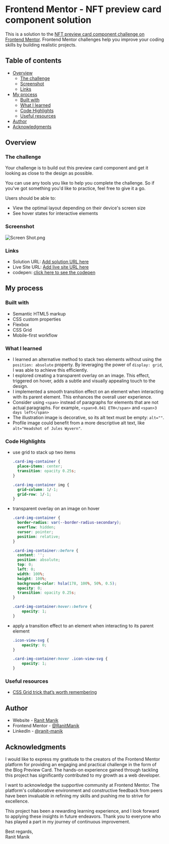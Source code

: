 # Frontend Mentor - NFT preview card component solution

This is a solution to
the [NFT preview card component challenge on Frontend Mentor](https://www.frontendmentor.io/challenges/nft-preview-card-component-SbdUL_w0U).
Frontend Mentor challenges help you improve your coding skills by building realistic projects.

## Table of contents

- [Overview](#overview)
    - [The challenge](#the-challenge)
    - [Screenshot](#screenshot)
    - [Links](#links)
- [My process](#my-process)
    - [Built with](#built-with)
    - [What I learned](#what-i-learned)
    - [Code Highlights](#code-highlights)
    - [Useful resources](#Useful-resources)
- [Author](#author)
- [Acknowledgments](#acknowledgments)

## Overview

### The challenge

Your challenge is to build out this preview card component and get it looking as close to the design as possible.

You can use any tools you like to help you complete the challenge. So if you've got something you'd like to practice,
feel free to give it a go.

Users should be able to:

- View the optimal layout depending on their device's screen size
- See hover states for interactive elements

### Screenshot

![Screen Shot.png](Screen%20Shot.png)

### Links

- Solution
  URL: [Add solution URL here](https://www.frontendmentor.io/solutions/nft-preview-card-component-using-html-css-Z0bX2RTQ2t)
- Live Site
  URL: [Add live site URL here](https://ranitmanik.github.io/frontendmentor-challenges/FrontendMentor04%E2%80%94nft-preview-card-component/index.html)
- codepen: [click here to see the codepen](https://codepen.io/RANIT-MANIK/pen/vYPNLWJ)

## My process

### Built with

- Semantic HTML5 markup
- CSS custom properties
- Flexbox
- CSS Grid
- Mobile-first workflow

### What I learned

- I learned an alternative method to stack two elements without using the `position: absolute` property. By leveraging
  the power of `display: grid`, I was able to achieve this efficiently.
- I explored creating a transparent overlay on an image. This effect, triggered on hover, adds a subtle and visually
  appealing touch to the design.
- I implemented a smooth transition effect on an element when interacting with its parent element. This enhances the
  overall user experience.
- Consider using `<span>` instead of paragraphs for elements that are not actual paragraphs. For
  example, `<span>0.041 ETH</span>` and `<span>3 days left</span>`
- The illustration image is decorative, so its alt text must be empty: `alt=""`.
- Profile image could benefit from a more descriptive alt text, like `alt="Headshot of Jules Wyvern"`.

### Code Highlights

- use grid to stack up two items
  ```css
  .card-img-container {
    place-items: center;
    transition: opacity 0.25s;
  }
  
  .card-img-container img {
    grid-column: 1/-1;
    grid-row: 1/-1;
  }
  ```

- transparent overlay on an image on hover
  ```css
  .card-img-container {
    border-radius: var(--border-radius-secondary);
    overflow: hidden;
    cursor: pointer;
    position: relative;
  }
  
  .card-img-container::before {
    content: '';
    position: absolute;
    top: 0;
    left: 0;
    width: 100%;
    height: 100%;
    background-color: hsla(178, 100%, 50%, 0.5);
    opacity: 0;
    transition: opacity 0.25s;
  }

  .card-img-container:hover::before {
      opacity: 1;
  }
  ```
- apply a transition effect to an element when interacting to its parent element
  ```css
  .icon-view-svg {
      opacity: 0;
  }
  
  .card-img-container:hover .icon-view-svg {
      opacity: 1;
  }
  ```

### Useful resources

- [CSS Grid trick that’s worth remembering](https://www.youtube.com/shorts/oy2iUDT0mf8)

## Author

- Website - [Ranit Manik](https://ranitmanik.github.io/Portfolio-1.0)
- Frontend Mentor - [@RanitManik](https://www.frontendmentor.io/profile/RanitManik)
- LinkedIn - [@ranit-manik](https://www.linkedin.com/in/ranit-manik/)

## Acknowledgments

I would like to express my gratitude to the creators of the Frontend Mentor platform for providing an engaging and
practical challenge in the form of the Blog Preview Card. The hands-on experience gained through tackling this project
has significantly contributed to my growth as a web developer.

I want to acknowledge the supportive community at Frontend Mentor. The platform's collaborative environment and
constructive feedback from peers have been invaluable in refining my skills and pushing me to strive for excellence.

This project has been a rewarding learning experience, and I look forward to applying these insights in future
endeavors. Thank you to everyone who has played a part in my journey of continuous improvement.

Best regards,<br>
Ranit Manik


